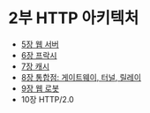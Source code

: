 <h1>2부 HTTP 아키텍처</h1>

  - [5장 웹 서버](./5장_웹_서버/README.md)
  - [6장 프락시](./6장_프락시/README.md)
  - [7장 캐시](./7장_캐시/README.md)
  - [8장 통합점: 게이트웨이, 터널, 릴레이](./8장_통합점_게이트웨이_터널_릴레이/README.md)
  - [9장 웹 로봇](./9장_웹_로봇/README.md)
  - 10장 HTTP/2.0
